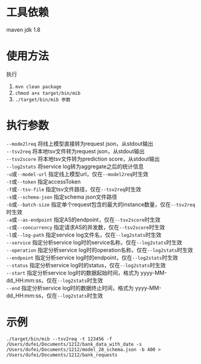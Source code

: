 # **工具依赖**
maven
jdk 1.8

# **使用方法**
执行<br/>
1) ```mvn clean package```<br/>
2) ```chmod a+x target/bin/mib```<br/>
3) ```./target/bin/mib 参数```<br/>

# **执行参数**
```--mode2lreq``` 将线上模型直接转为request json，从stdout输出<br/>
```--tsv2req``` 将本地tsv文件转为request json，从stdout输出<br/>
```--tsv2score``` 将本地tsv文件转为prediction score，从stdout输出<br/>
```--log2stats``` 将service log转为aggregate之后的统计信息<br/>
```-u```或```--model-url``` 指定线上模型url，仅在```--model2req```时生效<br/>
```-t```或```--token``` 指定accessToken<br/>
```-f```或```--tsv-file``` 指定tsv文件路径，仅在```--tsv2req```时生效<br/>
```-s```或```--schema-json``` 指定schema json文件路径<br/>
```-b```或```--batch-size``` 指定单个request包含的最大的instance数量，仅在```--tsv2req```时生效<br/>
```-a```或```--as-endpoint``` 指定AS的endpoint，仅在```--tsv2score```时生效<br/>
```-c```或```--concurrency``` 指定请求AS的并发数，仅在```--tsv2score```时生效<br/>
```-l```或```--log-path``` 指定service log文件名，仅在```--log2stats```时生效<br/>
```--service``` 指定分析service log时的service名称，仅在```--log2stats```时生效<br/>
```--operation``` 指定分析service log时的operation名称，仅在```--log2stats```时生效<br/>
```--endpoint``` 指定分析service log时的endpoint，仅在```--log2stats```时生效<br/>
```--status``` 指定分析service log时的status，仅在```--log2stats```时生效<br/>
```--start``` 指定分析service log时的数据起始时间，格式为 yyyy-MM-dd_HH:mm:ss，仅在```--log2stats```时生效<br/>
```--end``` 指定分析service log时的数据终止时间，格式为 yyyy-MM-dd_HH:mm:ss，仅在```--log2stats```时生效<br/>

# **示例**
```
./target/bin/mib --tsv2req -t 123456 -f /Users/dufei/Documents/1212/bank_data_with_date -s /Users/dufei/Documents/1212/model_28_schema.json -b 400 > /Users/dufei/Documents/1212/bank_requests
```
